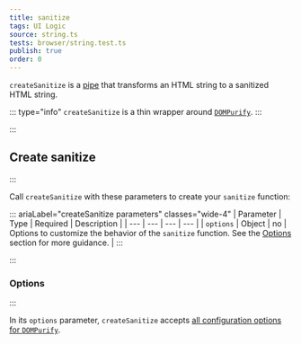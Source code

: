 ```yaml
---
title: sanitize
tags: UI Logic
source: string.ts
tests: browser/string.test.ts
publish: true
order: 0
---
```


`createSanitize` is a [pipe](/docs/logic/pipes-overview) that transforms an HTML string to a sanitized HTML string.

::: type="info"
`createSanitize` is a thin wrapper around [`DOMPurify`](https://cure53.de/purify).
:::

:::
## Create sanitize
:::

Call `createSanitize` with these parameters to create your `sanitize` function:

::: ariaLabel="createSanitize parameters" classes="wide-4"
| Parameter | Type | Required | Description |
| --- | --- | --- | --- |
| `options` | Object | no | Options to customize the behavior of the `sanitize` function. See the [Options](#options) section for more guidance. |
:::


:::
### Options
:::

In its `options` parameter, `createSanitize` accepts [all configuration options for `DOMPurify`](https://github.com/cure53/DOMPurify#can-i-configure-dompurify).

